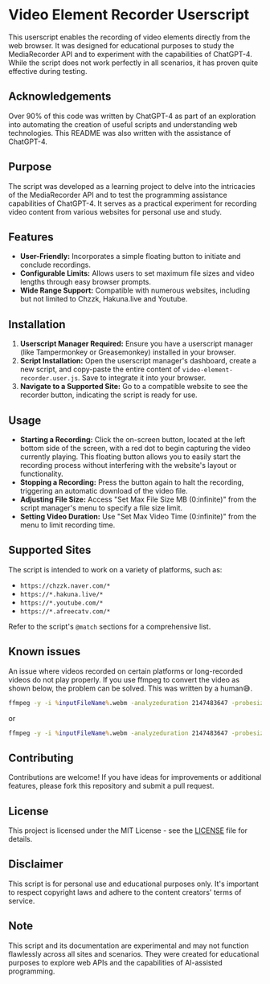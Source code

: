 # Video Element Recorder Userscript

This userscript enables the recording of video elements directly from the web browser. It was designed for educational purposes to study the MediaRecorder API and to experiment with the capabilities of ChatGPT-4. While the script does not work perfectly in all scenarios, it has proven quite effective during testing.

## Acknowledgements

Over 90% of this code was written by ChatGPT-4 as part of an exploration into automating the creation of useful scripts and understanding web technologies. This README was also written with the assistance of ChatGPT-4.

## Purpose

The script was developed as a learning project to delve into the intricacies of the MediaRecorder API and to test the programming assistance capabilities of ChatGPT-4. It serves as a practical experiment for recording video content from various websites for personal use and study.

## Features

- **User-Friendly:** Incorporates a simple floating button to initiate and conclude recordings.
- **Configurable Limits:** Allows users to set maximum file sizes and video lengths through easy browser prompts.
- **Wide Range Support:** Compatible with numerous websites, including but not limited to Chzzk, Hakuna.live and Youtube.

## Installation

1. **Userscript Manager Required:** Ensure you have a userscript manager (like Tampermonkey or Greasemonkey) installed in your browser.
2. **Script Installation:** Open the userscript manager's dashboard, create a new script, and copy-paste the entire content of `video-element-recorder.user.js`. Save to integrate it into your browser.
3. **Navigate to a Supported Site:** Go to a compatible website to see the recorder button, indicating the script is ready for use.

## Usage

- **Starting a Recording:** Click the on-screen button, located at the left bottom side of the screen, with a red dot to begin capturing the video currently playing. This floating button allows you to easily start the recording process without interfering with the website's layout or functionality.
- **Stopping a Recording:** Press the button again to halt the recording, triggering an automatic download of the video file.
- **Adjusting File Size:** Access "Set Max File Size MB (0:infinite)" from the script manager's menu to specify a file size limit.
- **Setting Video Duration:** Use "Set Max Video Time (0:infinite)" from the menu to limit recording time.

## Supported Sites

The script is intended to work on a variety of platforms, such as:
- `https://chzzk.naver.com/*`
- `https://*.hakuna.live/*`
- `https://*.youtube.com/*`
- `https://*.afreecatv.com/*`

Refer to the script's `@match` sections for a comprehensive list.

## Known issues
An issue where videos recorded on certain platforms or long-recorded videos do not play properly. If you use ffmpeg to convert the video as shown below, the problem can be solved. This was written by a human😅.

```bat
ffmpeg -y -i %inputFileName%.webm -analyzeduration 2147483647 -probesize 2147483647 -c:v copy -c:a copy -start_at_zero -copyts %outputFileName%.mp4
```

or

```bat
ffmpeg -y -i %inputFileName%.webm -analyzeduration 2147483647 -probesize 2147483647 -c:v copy -start_at_zero -copyts %outputFileName%.mp4
```

## Contributing

Contributions are welcome! If you have ideas for improvements or additional features, please fork this repository and submit a pull request.

## License

This project is licensed under the MIT License - see the [LICENSE](LICENSE) file for details.

## Disclaimer

This script is for personal use and educational purposes only. It's important to respect copyright laws and adhere to the content creators' terms of service.

## Note

This script and its documentation are experimental and may not function flawlessly across all sites and scenarios. They were created for educational purposes to explore web APIs and the capabilities of AI-assisted programming.
